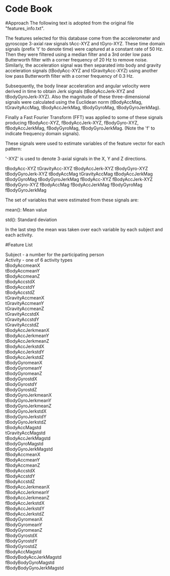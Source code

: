 Code Book
================================================================

#Approach
The following text is adopted from the original file "features_info.txt".

The features selected for this database come from the accelerometer and gyroscope 3-axial raw signals tAcc-XYZ and tGyro-XYZ. These time domain signals (prefix 't' to denote time) were captured at a constant rate of 50 Hz. Then they were filtered using a median filter and a 3rd order low pass Butterworth filter with a corner frequency of 20 Hz to remove noise. Similarly, the acceleration signal was then separated into body and gravity acceleration signals (tBodyAcc-XYZ and tGravityAcc-XYZ) using another low pass Butterworth filter with a corner frequency of 0.3 Hz.

Subsequently, the body linear acceleration and angular velocity were derived in time to obtain Jerk signals (tBodyAccJerk-XYZ and tBodyGyroJerk-XYZ). Also the magnitude of these three-dimensional signals were calculated using the Euclidean norm (tBodyAccMag, tGravityAccMag, tBodyAccJerkMag, tBodyGyroMag, tBodyGyroJerkMag). 

Finally a Fast Fourier Transform (FFT) was applied to some of these signals producing fBodyAcc-XYZ, fBodyAccJerk-XYZ, fBodyGyro-XYZ, fBodyAccJerkMag, fBodyGyroMag, fBodyGyroJerkMag. (Note the 'f' to indicate frequency domain signals). 

These signals were used to estimate variables of the feature vector for each pattern:  

'-XYZ' is used to denote 3-axial signals in the X, Y and Z directions.


tBodyAcc-XYZ
tGravityAcc-XYZ
tBodyAccJerk-XYZ
tBodyGyro-XYZ
tBodyGyroJerk-XYZ
tBodyAccMag
tGravityAccMag
tBodyAccJerkMag
tBodyGyroMag
tBodyGyroJerkMag
fBodyAcc-XYZ
fBodyAccJerk-XYZ
fBodyGyro-XYZ
fBodyAccMag
fBodyAccJerkMag
fBodyGyroMag
fBodyGyroJerkMag


The set of variables that were estimated from these signals are:

mean(): Mean value

std(): Standard deviation

In the last step the mean was taken over each variable by each subject and each activity.


#Feature List

Subject	- a number for the participating person  
Activity - one of 6 activity types  
tBodyAccmeanX	 
tBodyAccmeanY	
tBodyAccmeanZ	
tBodyAccstdX	
tBodyAccstdY	
tBodyAccstdZ	
tGravityAccmeanX	
tGravityAccmeanY	
tGravityAccmeanZ	
tGravityAccstdX	 
tGravityAccstdY	 
tGravityAccstdZ	 
tBodyAccJerkmeanX	
tBodyAccJerkmeanY	
tBodyAccJerkmeanZ	
tBodyAccJerkstdX	
tBodyAccJerkstdY	
tBodyAccJerkstdZ	
tBodyGyromeanX	
tBodyGyromeanY	
tBodyGyromeanZ	
tBodyGyrostdX	
tBodyGyrostdY	
tBodyGyrostdZ	
tBodyGyroJerkmeanX 	
tBodyGyroJerkmeanY 	
tBodyGyroJerkmeanZ 	
tBodyGyroJerkstdX	
tBodyGyroJerkstdY	
tBodyGyroJerkstdZ	
tBodyAccMagstd	
tGravityAccMagstd	
tBodyAccJerkMagstd	
tBodyGyroMagstd	 
tBodyGyroJerkMagstd	 
fBodyAccmeanX	 
fBodyAccmeanY	 
fBodyAccmeanZ	
fBodyAccstdX	
fBodyAccstdY	
fBodyAccstdZ	
fBodyAccJerkmeanX	
fBodyAccJerkmeanY	
fBodyAccJerkmeanZ	
fBodyAccJerkstdX	
fBodyAccJerkstdY	
fBodyAccJerkstdZ	
fBodyGyromeanX	
fBodyGyromeanY	
fBodyGyromeanZ	
fBodyGyrostdX	
fBodyGyrostdY	
fBodyGyrostdZ	
fBodyAccMagstd	
fBodyBodyAccJerkMagstd	 
fBodyBodyGyroMagstd  
fBodyBodyGyroJerkMagstd  
